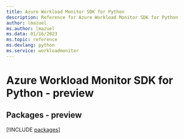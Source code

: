 ```yaml
---
title: Azure Workload Monitor SDK for Python
description: Reference for Azure Workload Monitor SDK for Python
author: lmazuel
ms.author: lmazuel
ms.data: 01/16/2023
ms.topic: reference
ms.devlang: python
ms.service: workloadmonitor
---
```

# Azure Workload Monitor SDK for Python - preview
## Packages - preview
[!INCLUDE [packages](workload-monitor-index.md)]